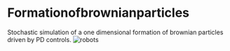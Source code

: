 # Formationofbrownianparticles
Stochastic simulation of a one dimensional formation of brownian particles driven by PD controls.
![robots](https://user-images.githubusercontent.com/52336176/151605027-1d585641-b10c-4de5-87ad-21170982a8be.jpg)
